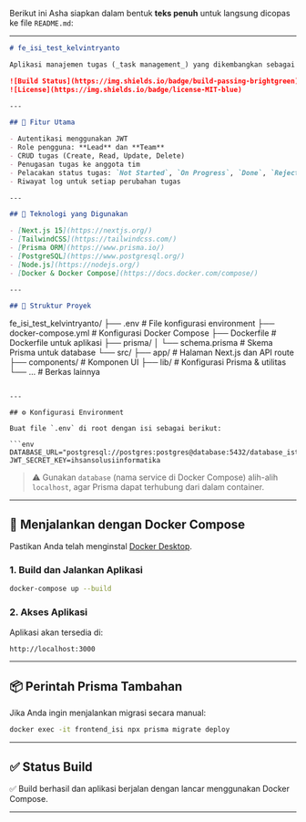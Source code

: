 Berikut ini Asha siapkan dalam bentuk **teks penuh** untuk langsung dicopas ke file `README.md`:

---

```md
# fe_isi_test_kelvintryanto

Aplikasi manajemen tugas (_task management_) yang dikembangkan sebagai bagian dari **Assessment Test** untuk posisi **Front-End Engineer** di PT. Ihsan Solusi Teknologi. Dibangun menggunakan **Next.js 15**, **TailwindCSS**, **Prisma ORM**, **PostgreSQL**, dan **Docker Compose**.

![Build Status](https://img.shields.io/badge/build-passing-brightgreen)
![License](https://img.shields.io/badge/license-MIT-blue)

---

## 🚀 Fitur Utama

- Autentikasi menggunakan JWT
- Role pengguna: **Lead** dan **Team**
- CRUD tugas (Create, Read, Update, Delete)
- Penugasan tugas ke anggota tim
- Pelacakan status tugas: `Not Started`, `On Progress`, `Done`, `Rejected`
- Riwayat log untuk setiap perubahan tugas

---

## 🧱 Teknologi yang Digunakan

- [Next.js 15](https://nextjs.org/)
- [TailwindCSS](https://tailwindcss.com/)
- [Prisma ORM](https://www.prisma.io/)
- [PostgreSQL](https://www.postgresql.org/)
- [Node.js](https://nodejs.org/)
- [Docker & Docker Compose](https://docs.docker.com/compose/)

---

## 📁 Struktur Proyek
```

fe_isi_test_kelvintryanto/
├── .env # File konfigurasi environment
├── docker-compose.yml # Konfigurasi Docker Compose
├── Dockerfile # Dockerfile untuk aplikasi
├── prisma/
│ └── schema.prisma # Skema Prisma untuk database
└── src/
├── app/ # Halaman Next.js dan API route
├── components/ # Komponen UI
├── lib/ # Konfigurasi Prisma & utilitas
└── ... # Berkas lainnya

````

---

## ⚙️ Konfigurasi Environment

Buat file `.env` di root dengan isi sebagai berikut:

```env
DATABASE_URL="postgresql://postgres:postgres@database:5432/database_ist"
JWT_SECRET_KEY=ihsansolusiinformatika
````

> ⚠️ Gunakan `database` (nama service di Docker Compose) alih-alih `localhost`, agar Prisma dapat terhubung dari dalam container.

---

## 🐳 Menjalankan dengan Docker Compose

Pastikan Anda telah menginstal [Docker Desktop](https://www.docker.com/products/docker-desktop).

### 1. Build dan Jalankan Aplikasi

```bash
docker-compose up --build
```

### 2. Akses Aplikasi

Aplikasi akan tersedia di:

```
http://localhost:3000
```

---

## 📦 Perintah Prisma Tambahan

Jika Anda ingin menjalankan migrasi secara manual:

```bash
docker exec -it frontend_isi npx prisma migrate deploy
```

---

## ✅ Status Build

✅ Build berhasil dan aplikasi berjalan dengan lancar menggunakan Docker Compose.

---
